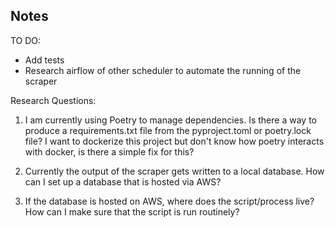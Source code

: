## Notes


TO DO:

* Add tests
* Research airflow of other scheduler to automate the running of the scraper

Research Questions:

1. I am currently using Poetry to manage dependencies. Is there a way to produce a requirements.txt file from the pyproject.toml or poetry.lock file? I want to dockerize this project but don't know how poetry interacts with docker, is there a simple fix for this?

2. Currently the output of the scraper gets written to a local database. How can I set up a database that is hosted via AWS? 

3. If the database is hosted on AWS, where does the script/process live? How can I make sure that the script is run routinely?
